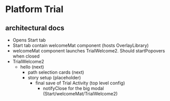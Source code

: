 # Platform Trial


## architectural docs

* Opens Start tab
* Start tab contain welcomeMat component (hosts OverlayLibrary)
* welcomeMat component launches TrialWelcome2.  Should startPopovers when closed
* TrialWelcome2
  * hello (next)
	* path selection cards (next)
	* story setup (placeholder)
	  * final save of Trial Activity (top level config)
		* notifyClose for the big modal (Start/welcomeMat/TrialWelcome2)

